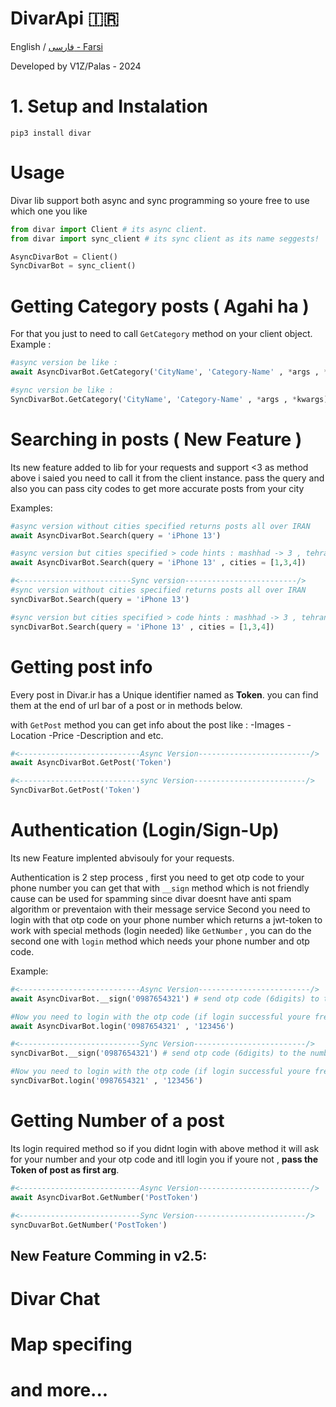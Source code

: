 # DivarApi 🇮🇷

English / [فارسی - Farsi](README_fa.md)

Developed by V1Z/Palas - 2024

# 1. Setup and Instalation
```
pip3 install divar
```

# Usage
Divar lib support both async and sync programming so youre free to use which one you like

```python
from divar import Client # its async client.
from divar import sync_client # its sync client as its name seggests!

AsyncDivarBot = Client()
SyncDivarBot = sync_client()
```

# Getting Category posts ( Agahi ha )
For that you just to need to call `GetCategory` method on your client object.
Example : 
```python
#async version be like :
await AsyncDivarBot.GetCategory('CityName', 'Category-Name' , *args , *kwargs)

#sync version be like :
SyncDivarBot.GetCategory('CityName', 'Category-Name' , *args , *kwargs)
```

# Searching in posts ( New Feature )
Its new feature added to lib for your requests and support <3
as method above i saied you need to call it from the client instance.
pass the query and also you can pass city codes to get more accurate posts from your city

Examples:
```python
#async version without cities specified returns posts all over IRAN 
await AsyncDivarBot.Search(query = 'iPhone 13')

#async version but cities specified > code hints : mashhad -> 3 , tehran -> 1 , isfahan -> 4
await AsyncDivarBot.Search(query = 'iPhone 13' , cities = [1,3,4])

#<-------------------------Sync version-------------------------/>
#sync version without cities specified returns posts all over IRAN 
syncDivarBot.Search(query = 'iPhone 13')

#sync version but cities specified > code hints : mashhad -> 3 , tehran -> 1 , isfahan -> 4
syncDivarBot.Search(query = 'iPhone 13' , cities = [1,3,4])
```

# Getting post info
Every post in Divar.ir has a Unique identifier named as **Token**.
you can find them at the end of url bar of a post or in methods below.

with `GetPost` method you can get info about the post like :
-Images
-Location
-Price
-Description
and etc.
```python
#<---------------------------Async Version-------------------------/>
await AsyncDivarBot.GetPost('Token')

#<---------------------------sync Version-------------------------/>
SyncDivarBot.GetPost('Token')
```

# Authentication (Login/Sign-Up)
Its new Feature implented abvisouly for your requests. 

Authentication is 2 step process , first you need to get otp code to your phone number
you can get that with `__sign` method which is not friendly cause can be used for spamming since 
divar doesnt have anti spam algorithm or preventaion with their message service 
Second you need to login with that otp code on your phone number which returns a jwt-token to 
work with special methods (login needed) like `GetNumber` , you can do the second one with 
`login` method which needs your phone number and otp code.

Example:
```python
#<---------------------------Async Version-------------------------/>
await AsyncDivarBot.__sign('0987654321') # send otp code (6digits) to the number if returns True else Flase.

#Now you need to login with the otp code (if login successful youre free to use special methods i said above)
await AsyncDivarBot.login('0987654321' , '123456')

#<---------------------------Sync Version-------------------------/>
syncDivarBot.__sign('0987654321') # send otp code (6digits) to the number if returns True else Flase.

#Now you need to login with the otp code (if login successful youre free to use special methods i said above)
syncDivarBot.login('0987654321' , '123456')
```

# Getting Number of a post
Its login required method so if you didnt login with above method it will ask for your number 
and your otp code and itll login you if youre not , **pass the Token of post as first arg**.

```python
#<---------------------------Async Version-------------------------/>
await AsyncDivarBot.GetNumber('PostToken')

#<---------------------------Sync Version-------------------------/>
syncDuvarBot.GetNumber('PostToken')
```

## New Feature Comming in v2.5:
# Divar Chat 
# Map specifing
# and more...
